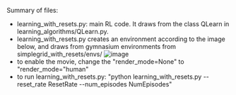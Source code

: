 Summary of files: 

- learning_with_resets.py: main RL code. It draws from the class QLearn in learning_algorithms/QLearn.py.
- learning_with_resets.py creates an environment according to the image below, and draws from gymnasium environments from simplegrid_with_resets/envs/
![image](https://github.com/user-attachments/assets/753d74a3-c488-40bb-9c9d-96ef704cd3b5)
- to enable the movie, change the "render_mode=None" to "render_mode="human"
- to run learning_with_resets.py: "python learning_with_resets.py --reset_rate ResetRate --num_episodes NumEpisodes"
